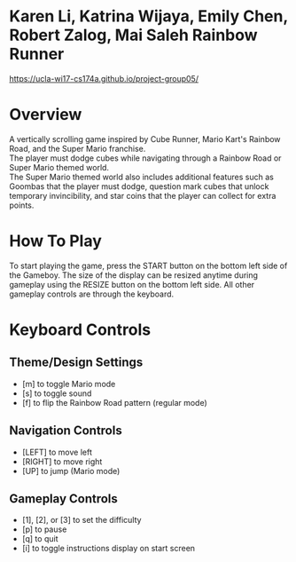 Karen Li, Katrina Wijaya, Emily Chen, Robert Zalog, Mai Saleh
Rainbow Runner
=============================================================
https://ucla-wi17-cs174a.github.io/project-group05/

Overview
=========
A vertically scrolling game inspired by Cube Runner, Mario Kart's Rainbow Road, and the Super Mario franchise.  
The player must dodge cubes while navigating through a Rainbow Road or Super Mario themed world.  
The Super Mario themed world also includes additional features such as Goombas that the player must dodge, question mark cubes that unlock temporary invincibility, and star coins that the player can collect for extra points.

How To Play
===========
To start playing the game, press the START button on the bottom left side of the Gameboy. The size of the display can be resized anytime during gameplay using the RESIZE button on the bottom left side. All other gameplay controls are through the keyboard.

Keyboard Controls
=================
## Theme/Design Settings  
  * [m] to toggle Mario mode  
  * [s] to toggle sound  
  * [f] to flip the Rainbow Road pattern (regular mode)  

## Navigation Controls  
  * [LEFT] to move left  
  * [RIGHT] to move right  
  * [UP] to jump (Mario mode)  

## Gameplay Controls  
  * [1], [2], or [3] to set the difficulty  
  * [p] to pause  
  * [q] to quit  
  * [i] to toggle instructions display on start screen  
